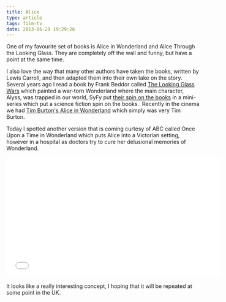 ```yaml
---
title: Alice
type: article
tags: film-tv
date: 2013-06-29 19:29:26
---
```

<p> One of my favourite set of books is Alice in Wonderland and Alice Through the Looking Glass. They are completely off the wall and funny, but have a point at the same time.</p><p> I also love the way that many other authors have taken the books, written by Lewis Carroll, and then adapted them into their own take on the story. Several years ago I read a book by Frank Beddor called <a href="http://www.amazon.co.uk/gp/product/1405219769/ref=as_li_ss_tl?ie=UTF8&amp;camp=1634&amp;creative=19450&amp;creativeASIN=1405219769&amp;linkCode=as2&amp;tag=jamdoc-21" target="_blank">The Looking Glass Wars</a> which painted a war-torn Wonderland where the main character, Alyss, was trapped in our world, SyFy put <a href="http://www.amazon.co.uk/gp/product/B004JRQ0ZE/ref=as_li_ss_tl?ie=UTF8&amp;camp=1634&amp;creative=19450&amp;creativeASIN=B004JRQ0ZE&amp;linkCode=as2&amp;tag=jamdoc-21" target="_blank">their spin on the books</a> in a mini-series which put a science fiction spin on the books. &nbsp;Recently in the cinema we had <a href="http://www.amazon.co.uk/gp/product/B0033WRUN2/ref=as_li_ss_tl?ie=UTF8&amp;camp=1634&amp;creative=19450&amp;creativeASIN=B0033WRUN2&amp;linkCode=as2&amp;tag=jamdoc-21" target="_blank">Tim Burton&#39;s Alice in Wonderland</a> which simply was very Tim Burton.</p><p> Today I spotted another version that is coming curtesy of ABC called Once Upon a Time in Wonderland which puts Alice into a Victorian setting, however in a hospital as doctors try to cure her delusional memories of Wonderland.</p><p> <iframe width="560" height="315" src="//www.youtube.com/embed/AxtzXOaYiwI" frameborder="0" allowfullscreen></iframe></p><p> It looks like a really interesting concept, I hoping that it will be repeated at some point in the UK.</p>
